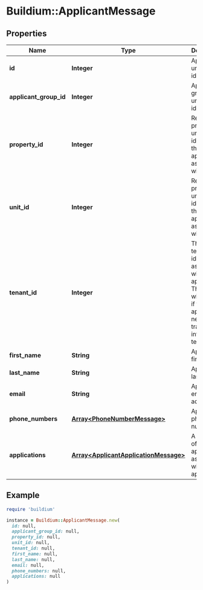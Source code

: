 # Buildium::ApplicantMessage

## Properties

| Name | Type | Description | Notes |
| ---- | ---- | ----------- | ----- |
| **id** | **Integer** | Applicant unique identifier. | [optional] |
| **applicant_group_id** | **Integer** | Applicant group unique identifier. | [optional] |
| **property_id** | **Integer** | Rental property unique identifier that the applicant is associated with. | [optional] |
| **unit_id** | **Integer** | Rental property unit unique identifier that the applicant is associated with. | [optional] |
| **tenant_id** | **Integer** | The rental tenant identifier associated with the applicant. This value will be null if the applicant never transitioned into a tenant. | [optional] |
| **first_name** | **String** | Applicant first name. | [optional] |
| **last_name** | **String** | Applicant last name. | [optional] |
| **email** | **String** | Applicant email address. | [optional] |
| **phone_numbers** | [**Array&lt;PhoneNumberMessage&gt;**](PhoneNumberMessage.md) | Applicant phone numbers. | [optional] |
| **applications** | [**Array&lt;ApplicantApplicationMessage&gt;**](ApplicantApplicationMessage.md) | A collection of applications associated with the applicant. | [optional] |

## Example

```ruby
require 'buildium'

instance = Buildium::ApplicantMessage.new(
  id: null,
  applicant_group_id: null,
  property_id: null,
  unit_id: null,
  tenant_id: null,
  first_name: null,
  last_name: null,
  email: null,
  phone_numbers: null,
  applications: null
)
```

